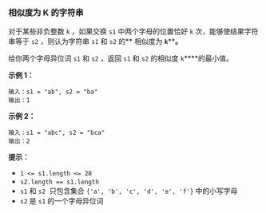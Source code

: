 ### 相似度为 K 的字符串 ###
对于某些非负整数 `k` ，如果交换 `s1` 中两个字母的位置恰好 `k` 次，能够使结果字符串等于 `s2` ，则认为字符串 `s1` 和 `s2` 的** 相似度为 **`k`******。**

给你两个字母异位词 `s1` 和 `s2` ，返回 `s1` 和 `s2` 的相似度 `k`****的最小值。



**示例 1：**

```
输入：s1 = "ab", s2 = "ba"
输出：1
```

**示例 2：**

```
输入：s1 = "abc", s2 = "bca"
输出：2
```



**提示：**

* `1 <= s1.length <= 20`
* `s2.length == s1.length`
* `s1` 和 `s2`  只包含集合 `{'a', 'b', 'c', 'd', 'e', 'f'}` 中的小写字母
* `s2` 是 `s1` 的一个字母异位词

